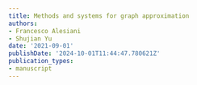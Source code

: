 ```yaml
---
title: Methods and systems for graph approximation
authors:
- Francesco Alesiani
- Shujian Yu
date: '2021-09-01'
publishDate: '2024-10-01T11:44:47.780621Z'
publication_types:
- manuscript
---
```

